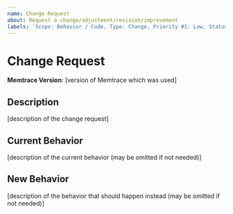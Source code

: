 ```yaml
---
name: Change Request
about: Request a change/adjustment/revision/improvement
labels: 'Scope: Behavior / Code, Type: Change, Priority #1: Low, Status #1: Requested'
---
```


# Change Request #

**Memtrace Version**: [version of Memtrace which was used]

## Description ##

[description of the change request]

## Current Behavior ##

[description of the current behavior (may be omitted if not needed)]

## New Behavior ##

[description of the behavior that should happen instead (may be omitted if not needed)]
